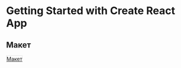 # Getting Started with Create React App

## Макет
<a style="border: 1px solid rgba(0, 0, 0, 0.1);" href="src=https://www.figma.com/embed?embed_host=share&url=https%3A%2F%2Fwww.figma.com%2Ffile%2FLmBdSCiXeWeXbr9XXvHIod%2Fbrackets%3Fnode-id%3D0%253A1">
Макет
</a>